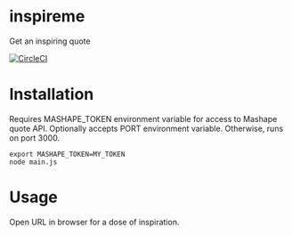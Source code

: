 # inspireme
Get an inspiring quote

[![CircleCI](https://circleci.com/gh/rzachariah/inspireme.svg?style=svg)](https://circleci.com/gh/rzachariah/inspireme)

# Installation

Requires MASHAPE_TOKEN environment variable for access to Mashape quote API.
Optionally accepts PORT environment variable. Otherwise, runs on port 3000.

```
export MASHAPE_TOKEN=MY_TOKEN
node main.js
```

# Usage

Open URL in browser for a dose of inspiration.